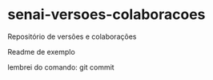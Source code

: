 # senai-versoes-colaboracoes

Repositório  de versões e colaborações 

Readme  de exemplo

lembrei do comando: git commit
